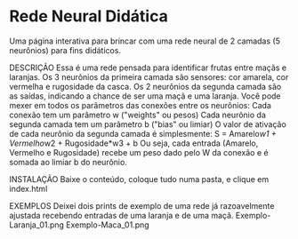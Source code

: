 # Rede Neural Didática
Uma página interativa para brincar com uma rede neural de 2 camadas (5 neurônios) para fins didáticos.

DESCRIÇÃO
Essa é uma rede pensada para identificar frutas entre maçãs e laranjas.
Os 3 neurônios da primeira camada são sensores: cor amarela, cor vermelha e rugosidade da casca.
Os 2 neurônios da segunda camada são as saídas, indicando a chance de ser uma maçã e uma laranja.
Você pode mexer em todos os parâmetros das conexões entre os neurônios:
	Cada conexão tem um parâmetro w ("weights" ou pesos)
	Cada neurônio da segunda camada tem um parâmetro b ("bias" ou limiar)
O valor de ativação de cada neurônio da segunda camada é simplesmente:
	S = Amarelo*w1 + Vermelho*w2 + Rugosidade*w3 + b
Ou seja, cada entrada (Amarelo, Vermelho e Rugosidade) recebe um peso dado pelo W da conexão e é somada ao limiar b do neurônio.

INSTALAÇÃO
Baixe o conteúdo, coloque tudo numa pasta, e clique em index.html

EXEMPLOS
Deixei dois prints de exemplo de uma rede já razoavelmente ajustada recebendo entradas de uma laranja e de uma maçã.
Exemplo-Laranja_01.png
Exemplo-Maca_01.png